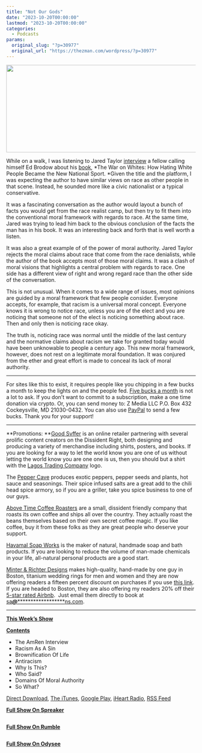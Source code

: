 ```yaml
---
title: "Not Our Gods"
date: "2023-10-20T00:00:00"
lastmod: "2023-10-20T00:00:00"
categories:
  - Podcasts
params:
  original_slug: "?p=30977"
  original_url: "https://thezman.com/wordpress/?p=30977"
---
```


[<img
src="http://thezman.com/wordpress/wp-content/uploads/2018/01/Power-Hour.png"
decoding="async" width="600" height="233" />](http://thezman.com/wordpress/wp-content/uploads/2018/01/Power-Hour.png)

While on a walk, I was listening to Jared Taylor
<a href="https://www.amren.com/podcasts/2023/10/the-war-on-whites/"
rel="noopener" target="_blank">interview</a> a fellow calling himself Ed
Brodow about his <a
href="https://www.amazon.com/WAR-WHITES-Hating-People-National/dp/B0C63VW28M/ref=sr_1_1?crid=3RVLHBS1XYW2Z&amp;keywords=ed+brodow&amp;qid=1692580300&amp;sprefix=ed+brodow%2Caps%2C96&amp;sr=8-1"
rel="noopener" target="_blank">book</a>, *The War on Whites: How Hating
White People Became the New National Sport. *Given the title and the
platform, I was expecting the author to have similar views on race as
other people in that scene. Instead, he sounded more like a civic
nationalist or a typical conservative.

It was a fascinating conversation as the author would layout a bunch of
facts you would get from the race realist camp, but then try to fit them
into the conventional moral framework with regards to race. At the same
time, Jared was trying to lead him back to the obvious conclusion of the
facts the man has in his book. It was an interesting back and forth that
is well worth a listen.

It was also a great example of of the power of moral authority. Jared
Taylor rejects the moral claims about race that come from the race
denialists, while the author of the book accepts most of those moral
claims. It was a clash of moral visions that highlights a central
problem with regards to race. One side has a different view of right and
wrong regard race than the other side of the conversation.

This is not unusual. When it comes to a wide range of issues, most
opinions are guided by a moral framework that few people consider.
Everyone accepts, for example, that racism is a universal moral concept.
Everyone knows it is wrong to notice race, unless you are of the elect
and you are noticing that someone not of the elect is noticing something
about race. Then and only then is noticing race okay.

The truth is, noticing race was normal until the middle of the last
century and the normative claims about racism we take for granted today
would have been unknowable to people a century ago. This new moral
framework, however, does not rest on a legitimate moral foundation. It
was conjured from the ether and great effort is made to conceal its lack
of moral authority.

------------------------------------------------------------------------

For sites like this to exist, it requires people like you chipping in a
few bucks a month to keep the lights on and the people fed.
<a href="https://www.subscribestar.com/the-z-blog"
rel="noopener noreferrer" target="_blank">Five bucks a month</a> is not
a lot to ask. If you don’t want to commit to a subscription, make a one
time donation via crypto. Or, you can send money to: Z Media LLC P.O.
Box 432 Cockeysville, MD 21030-0432. You can also use <a
href="https://www.paypal.com/cgi-bin/webscr?cmd=_s-xclick&amp;hosted_button_id=UDAS2Q8JYA6CN&amp;source=url"
rel="noopener noreferrer" target="_blank">PayPal</a> to send a few
bucks. Thank you for your support!

------------------------------------------------------------------------

**Promotions: **<a href="https://goodsvffer.com/" rel="noopener" target="_blank">Good
Svffer</a> is an online retailer partnering with several prolific
content creators on the Dissident Right, both designing and producing a
variety of merchandise including shirts, posters, and books. If you are
looking for a way to let the world know you are one of us without
letting the world know you are one one is us, then you should but a
shirt with the
<a href="https://goodsvffer.com/products/lagos-trading-company"
rel="noopener" target="_blank">Lagos Trading Company</a> logo.

The <a href="https://peppercave.com/shop/ols/products" rel="noopener"
target="_blank">Pepper Cave</a> produces exotic peppers, pepper seeds
and plants, hot sauce and seasonings. Their spice infused salts are a
great add to the chili head spice armory, so if you are a griller, take
you spice business to one of our guys.

<a href="https://abovetimecoffee.com/" rel="noopener"
target="_blank">Above Time Coffee Roasters</a> are a small, dissident
friendly company that roasts its own coffee and ships all over the
country. They actually roast the beans themselves based on their own
secret coffee magic. If you like coffee, buy it from these folks as they
are great people who deserve your support.

<a href="https://havamalsoapworks.com/" rel="noopener"
target="_blank">Havamal Soap Works</a> is the maker of natural, handmade
soap and bath products. If you are looking to reduce the volume of
man-made chemicals in your life, all-natural personal products are a
good start.

<a href="https://www.minterandrichterdesigns.com/"
rel="noreferrer nofollow noopener" target="_blank">Minter &amp; Richter
Designs</a> makes high-quality, hand-made by one guy in Boston, titanium
wedding rings for men and women and they are now offering readers a
fifteen percent discount on purchases if you use
<a href="https://www.minterandrichterdesigns.com/discount/ZMAN"
rel="noreferrer nofollow noopener" target="_blank">this link</a>.
<span class="highlight"><span class="colour"><span class="font"><span class="size">If
you are headed to Boston, they are also offering my readers 20% off
their <a
href="https://www.airbnb.com/users/7988017/listings?user_id=7988017&amp;s=3"
rel="noopener noreferrer" target="_blank">5-star rated Airbnb</a>.  Just
email them directly to book at
<a href="mailto:sa***@*********************ns.com"
data-original-string="mRefyrvhs/S9LP8F77DJtw==cb72k3VaMPubuj3bNmvikodAUglAwnw/MjyzDeRpEW0qcOOo/DfxjOarEG1ruuGGz0R"><span
class="apbct-email-encoder"
data-original-string="EO4SSIN6sW/yjLUCIhYAsg==cb7vEzsKxHYYI4CbOuxp9/4c4n0jWrrJ0CM6xfyKAKPUVJvR1z18Px4kn2pzfVeQ86n"
title="This contact has been encoded by Anti-Spam by CleanTalk. Click to decode. To finish the decoding make sure that JavaScript is enabled in your browser.">sa<span
class="apbct-blur">***</span>@<span
class="apbct-blur">*********************</span>ns.com</span></a>.</span></span></span></span>

------------------------------------------------------------------------

**<u>This Week’s Show</u>**

**<u>Contents</u>**

-   The AmRen Interview
-   Racism As A Sin
-   Brownification Of Life
-   Antiracism
-   Why Is This?
-   Who Said?
-   Domains Of Moral Authority
-   So What?

<a href="https://api.spreaker.com/v2/episodes/57311535/download.mp3"
rel="noopener" target="_blank">Direct Download</a>, <a
href="https://itunes.apple.com/us/podcast/the-z-blog-power-hour/id1262799640?mt=2"
rel="noopener noreferrer" target="_blank">The iTunes</a>, <a
href="https://podcasts.google.com/?feed=aHR0cHM6Ly93d3cuc3ByZWFrZXIuY29tL3Nob3cvMjU4OTY1Ny9lcGlzb2Rlcy9mZWVk"
rel="noopener noreferrer" target="_blank">Google Play</a>, <a href="https://www.iheart.com/podcast/the-z-blog-power-hour-29246491/"
rel="noopener noreferrer" target="_blank">iHeart Radio,</a>
<a href="https://www.spreaker.com/show/2589657/episodes/feed"
rel="noopener noreferrer" target="_blank">RSS Feed</a>

**<u>Full Show On Spreaker</u>**

<span class="mce_SELRES_start" mce-type="bookmark"
style="display: inline-block; width: 0px; overflow: hidden; line-height: 0;">﻿</span>

**<u>Full Show On Rumble</u>**

<span class="mce_SELRES_start" mce-type="bookmark"
style="display: inline-block; width: 0px; overflow: hidden; line-height: 0;">﻿</span>

**<u>Full Show On Odysee</u>**
